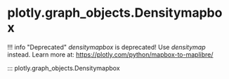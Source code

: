 # plotly.graph_objects.Densitymapbox

!!! info "Deprecated"
    *densitymapbox* is deprecated! Use *densitymap* instead. Learn more at: https://plotly.com/python/mapbox-to-maplibre/

::: plotly.graph_objects.Densitymapbox
